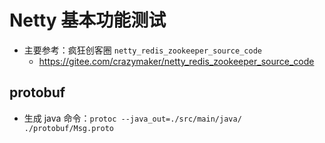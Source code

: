 # Netty 基本功能测试
- 主要参考：疯狂创客圈 `netty_redis_zookeeper_source_code`
  - https://gitee.com/crazymaker/netty_redis_zookeeper_source_code

## protobuf
- 生成 java 命令：`protoc --java_out=./src/main/java/ ./protobuf/Msg.proto`